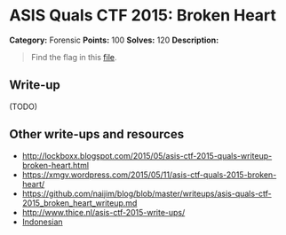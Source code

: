 # ASIS Quals CTF 2015: Broken Heart

**Category:** Forensic
**Points:** 100
**Solves:** 120
**Description:**

> Find the flag in this [file](http://tasks.asis-ctf.ir/myheart_7cb6daec0c45b566b9584f98642a7123).

## Write-up

(TODO)

## Other write-ups and resources

* <http://lockboxx.blogspot.com/2015/05/asis-ctf-2015-quals-writeup-broken-heart.html>
* <https://xmgv.wordpress.com/2015/05/11/asis-ctf-quals-2015-broken-heart/>
* <https://github.com/naijim/blog/blob/master/writeups/asis-quals-ctf-2015_broken_heart_writeup.md>
* <http://www.thice.nl/asis-ctf-2015-write-ups/>
* [Indonesian](https://github.com/rentjongteam/write-ups-2015/tree/master/asis-quals-2015/broken-heart)
